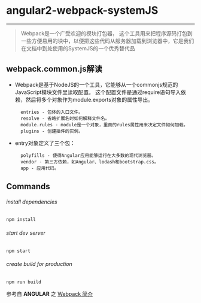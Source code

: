 # angular2-webpack-systemJS
***
> Webpack是一个广受欢迎的模块打包器， 这个工具用来把程序源码打包到一些方便易用的块中，以便把这些代码从服务器加载到浏览器中，它是我们在文档中到处使用的SystemJS的一个优秀替代品

## webpack.common.js解读

* Webpack是基于NodeJS的一个工具，它能够从一个commonjs规范的JavaScript模块文件里读取配置。
这个配置文件是通过require语句导入依赖，然后将多个对象作为module.exports对象的属性导出。  

	    entries - 包体的入口文件。
	    resolve - 省略扩展名时如何解释文件名。
	    module.rules - module是一个对象，里面的rules属性用来决定文件如何加载。
	    plugins - 创建插件的实例。

* entry对象定义了三个包：

	    polyfills - 使得Angular应用能够运行在大多数的现代浏览器。
	    vendor - 第三方依赖，如Angular、lodash和bootstrap.css。
	    app - 应用代码。

## Commands

###### install dependencies
	npm install

###### start dev server
	npm start

###### create build for production
	npm run build

参考自 **ANGULAR** 之 [Webpack 简介](https://angular.cn/docs/ts/latest/guide/webpack.html "使用基于 Webpack 的工具创建 Angular 应用")
